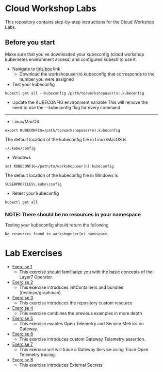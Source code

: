 # Cloud Workshop Labs
This repository contains step-by-step instructions for the Cloud Workshop Labs.

## Before you start
Make sure that you've downloaded your kubeconfig (cloud workshop kubernetes environment access) and configured kubectl to use it.

- Navigate to [this box](https://ent.box.com/s/aeeiqiuhju0pb3xp1dgwbgrhb54j7l0p) link
    - Download the workshopuser(n).kubeconfig that corresponds to the number you were assigned
- Test your kubeconfig
```
kubectl get all --kubeconfig /path/to/workshopuser(n).kubeconfig
```
- Update the KUBECONFIG environment variable
This will remove the need to use the --kubeconfig flag for every command
--------------------------------------------
- Linux/MacOS
```
export KUBECONFIG=/path/to/workshopuser(n).kubeconfig
```
The default location of the kubeconfig file in Linux/MacOS is
```
~/.kube/config
```
- Windows
```    
set KUBECONFIG=/path/to/workshopuser(n).kubeconfig
```
The default location of the kubeconfig file in Windows is
```
%USERPROFILE%\.kube\config
```

- Retest your kubeconfig
```
kubectl get all
```

### NOTE: There should be no resources in your namespace
Testing your kubeconfig should return the following
```
No resources found in workshopuser(n) namespace.
```

# Lab Exercises
- [Exercise 1](./lab-exercise1.md)
  - This exercise should familiarize you with the basic concepts of the Layer7 Operator.
- [Exercise 2](./lab-exercise2.md)
  - This exercise introduces initContainers and bundles (restman/graphman)
- [Exercise 3](./lab-exercise3.md)
  - This exercise introduces the repository custom resource
- [Exercise 4](./lab-exercise4.md)
  - This exercise combines the previous examples in more depth
- [Exercise 5](./lab-exercise5.md)
  - This exercise enables Open Telemetry and Service Metrics on Gateway.
- [Exercise 6](./lab-exercise6.md)
  - This exercise introduces custom Gateway Telemetry assertion.
- [Exercise 7](./lab-exercise7.md)
  - This exercise will will trace a Gateway Service using Trace Open Telemetry tracing.
- [Exercise 8](./lab-exercise8.md)
  - This exercise introduces External Secrets
